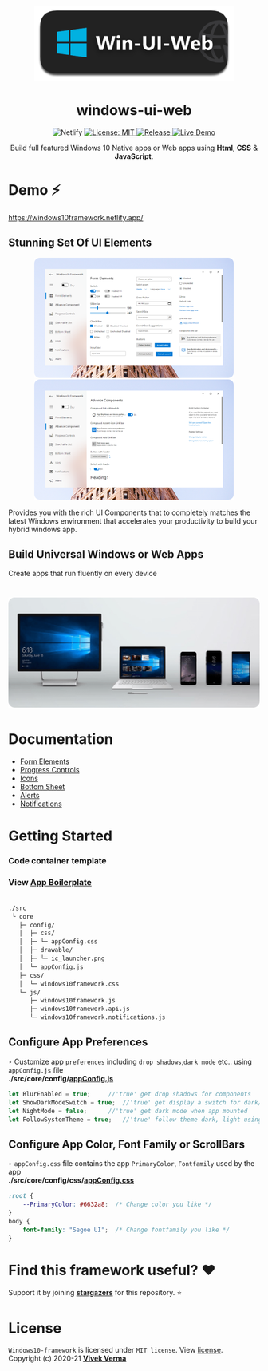 <p align="center"> 
  <img src="kitchen-sink/_md_preview/md_img_header.png" width="400" /> 
</p>
<h1 align="center">windows-ui-web</h1>


<meta name='keywords' content='Windows10, MetroUI, framework,html,css,js'>
<meta name='description' content='Build Windows 10 look and feel web apps or electron apps using html,css & js'>
<meta name='author' content='Vivek Verma'>

<p align="center">

  <img alt="Netlify" src="https://img.shields.io/netlify/4a7e4c36-524a-4cd6-b1bf-e535ec5c7d07?label=build&logo=netlify&logoColor=%23ffffff&style=flat-square">
	
  <a href="https://github.com/virtualvivek/Windows10-framework/blob/master/LICENSE">
    <img src="https://img.shields.io/badge/License-MIT-darklime.svg?style=flat-square&color=blue"
      alt="License: MIT" />
  </a>

  <a href="https://github.com/virtualvivek/Windows10-framework/releases/latest">
    <img src="https://img.shields.io/github/v/release/virtualvivek/Windows10-framework?label=Release&style=flat-square&color=%2331b57e"
      alt="Release" />
  </a>
  
  <a href="https://windows10framework.netlify.app">
    <img src="https://img.shields.io/badge/Live Demo-Here-green.svg?style=flat-square&logo=PyTorchLightning&color=00C244"
      alt="Live Demo" />
  </a>
   
</p>



<p align="center">
Build full featured Windows 10 Native apps or Web apps using <b>Html</b>, <b>CSS</b> & <b>JavaScript</b>.
</p>

	
# Demo ⚡
https://windows10framework.netlify.app/


## Stunning Set Of UI Elements

<p align="center">
  <img src="kitchen-sink/_md_preview/md_glance_forms.png" width="400" />
  <img src="kitchen-sink/_md_preview/md_glance_advance.png" width="400" />
</p>
<p>
Provides you with the rich UI Components that to completely matches the latest Windows environment that accelerates your productivity to build your hybrid windows app.
</p>

## Build Universal Windows or Web Apps
Create apps that run fluently on every device

<h1 align="center">
	<img src="kitchen-sink/_md_preview/app_responsive.png" width="800" />
</h1>

# Documentation

  * [Form Elements](src/core/_docs/forms/README.md)
  * [Progress Controls](src/core/_docs/progressControls/README.md)
  * [Icons](src/core/_docs/icons/README.md)
  * [Bottom Sheet](src/core/_docs/bottomSheet/README.md)
  * [Alerts](src/core/_docs/alerts/README.md)
  * [Notifications](src/core/_docs/notifications/README.md)


<h1>Getting Started</h1>

### Code container template
<h3>View <a href="templates/screen-main.html">App Boilerplate</a></h3> 

```htm

./src
 └ core
   ├─ config/
   │  ├─ css/
   │  ├─ └─ appConfig.css
   │  ├─ drawable/
   │  ├─ └─ ic_launcher.png
   │  └─ appConfig.js
   ├─ css/
   │  └─ windows10framework.css
   └─ js/
      ├─ windows10framework.js
      ├─ windows10framework.api.js
      └─ windows10framework.notifications.js
```



## Configure App Preferences
‣ Customize app `preferences` including `drop shadows`,`dark mode` etc.. using `appConfig.js` file <br>
<b>./src/core/config/<a href="src/core/config/appConfig.js">appConfig.js </a></b>


```js
let BlurEnabled = true;  	//'true' get drop shadows for components
let ShowDarkModeSwitch = true;  //'true' get display a switch for dark/light mode
let NightMode = false;  	//'true' get dark mode when app mounted
let FollowSystemTheme = true;  	//'true' follow theme dark, light using system 
```

## Configure App Color, Font Family or ScrollBars
‣ `appConfig.css` file contains the app `PrimaryColor`, `Fontfamily` used by the app <br>
<b>./src/core/config/css/<a href="src/core/config/css/appConfig.css">appConfig.css</a></b>


```css
:root {
    --PrimaryColor: #6632a8;  /* Change color you like */ 
}
body {
    font-family: "Segoe UI";  /* Change fontfamily you like */
}
```


# Find this framework useful? :heart:
Support it by joining [**stargazers**](https://github.com/virtualvivek/Windows10-framework/stargazers) for this repository. :star:

# License

`Windows10-framework` is licensed under `MIT license`. View [license](https://github.com/virtualvivek/Windows10-framework/blob/master/LICENSE).<br>
Copyright (c) 2020-21 [**Vivek Verma**](https://github.com/virtualvivek)
